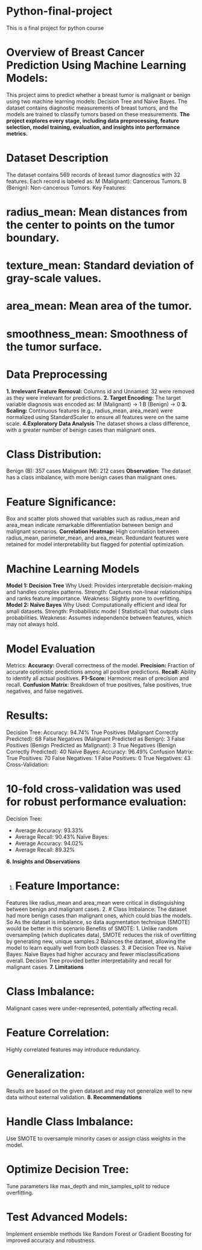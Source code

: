 # Python-final-project
This is a final project for python course
# Overview of Breast Cancer Prediction Using Machine Learning Models:
This project aims to predict whether a breast tumor is malignant or benign using two machine learning models: Decision Tree and Naïve Bayes. The dataset contains diagnostic measurements of breast tumors, and the models are trained to classify tumors based on these measurements.
**The project explores every stage, including data preprocessing, feature selection, model training, evaluation, and insights into performance metrics.**
# Dataset Description
The dataset contains 569 records of breast tumor diagnostics with 32 features. Each record is labeled as:
M (Malignant): Cancerous Tumors.
B (Benign): Non-cancerous Tumors.
Key Features:
# radius_mean: Mean distances from the center to points on the tumor boundary.
# texture_mean: Standard deviation of gray-scale values.
# area_mean: Mean area of the tumor.
# smoothness_mean: Smoothness of the tumor surface.
# Data Preprocessing
**1. Irrelevant Feature Removal:**
Columns id and Unnamed: 32 were removed as they were irrelevant for predictions.
**2. Target Encoding:**
The target variable diagnosis was encoded as:
M (Malignant) → 1
B (Benign) → 0
**3. Scaling:**
Continuous features (e.g., radius_mean, area_mean) were normalized using StandardScaler to ensure all features were on the same scale.
**4.Exploratory Data Analysis**
The dataset shows a class difference, with a greater number of benign cases than malignant ones. 
# Class Distribution:
Benign (B): 357 cases
Malignant (M): 212 cases
**Observation:** The dataset has a class imbalance, with more benign cases than malignant ones.
# Feature Significance:
Box and scatter plots showed that variables such as radius_mean and area_mean indicate remarkable differentiation between benign and malignant scenarios.
**Correlation Heatmap:**
High correlation between radius_mean, perimeter_mean, and area_mean.
Redundant features were retained for model interpretability but flagged for potential optimization.
# Machine Learning Models
**Model 1: Decision Tree**
Why Used:
Provides interpretable decision-making and handles complex patterns.
Strength:
Captures non-linear relationships and ranks feature importance.
Weakness:
Slightly prone to overfitting.
**Model 2: Naïve Bayes**
Why Used:
Computationally efficient and ideal for small datasets.
Strength:
Probabilistic model ( Statistical)  that outputs class probabilities.
Weakness:
Assumes independence between features, which may not always hold.
# Model Evaluation
Metrics:
**Accuracy:** Overall correctness of the model.
**Precision:** Fraction of accurate optimistic predictions among all positive predictions.
**Recall:** Ability to identify all actual positives.
**F1-Score:** Harmonic mean of precision and recall.
**Confusion Matrix**: Breakdown of true positives, false positives, true negatives, and false negatives.
# Results:
Decision Tree:
Accuracy: 94.74%
True Positives (Malignant Correctly Predicted): 68
False Negatives (Malignant Predicted as Benign): 3
False Positives (Benign Predicted as Malignant): 3
True Negatives (Benign Correctly Predicted): 40
Naïve Bayes:
Accuracy: 96.49%
Confusion Matrix:
True Positives: 70
False Negatives: 1
False Positives: 0
True Negatives: 43
Cross-Validation:
# 10-fold cross-validation was used for robust performance evaluation:
Decision Tree:
* Average Accuracy: 93.33%
* Average Recall: 90.43%
Naïve Bayes:
* Average Accuracy: 94.02%
* Average Recall: 89.32%
  
**6. Insights and Observations**
1.  # Feature Importance:
Features like radius_mean and area_mean were critical in distinguishing between benign and malignant cases.
2. # Class Imbalance:
The dataset had more benign cases than malignant ones, which could bias the models.
So As the dataset is imbalance, so data augmentation technique (SMOTE) would be better in this scenario
Benefits of SMOTE: 1. Unlike random oversampling (which duplicates data), SMOTE reduces the risk of overfitting by generating new, unique samples.2 Balances the dataset, allowing the model to learn equally well from both classes.
3. # Decision Tree vs. Naïve Bayes:
Naïve Bayes had higher accuracy and fewer misclassifications overall.
Decision Tree provided better interpretability and recall for malignant cases.
**7. Limitations**
# Class Imbalance:
Malignant cases were under-represented, potentially affecting recall.
# Feature Correlation:
Highly correlated features may introduce redundancy.
# Generalization:
Results are based on the given dataset and may not generalize well to new data without external validation.
**8. Recommendations**
# Handle Class Imbalance:
Use SMOTE to oversample minority cases or assign class weights in the model.
# Optimize Decision Tree:
Tune parameters like max_depth and min_samples_split to reduce overfitting.
# Test Advanced Models:
Implement ensemble methods like Random Forest or Gradient Boosting for improved accuracy and robustness.
